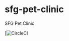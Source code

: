 # sfg-pet-clinic
SFG Pet Clinic

[![CircleCI](https://circleci.com/gh/sami-jradi/sfg-pet-clinic.svg?style=svg)
